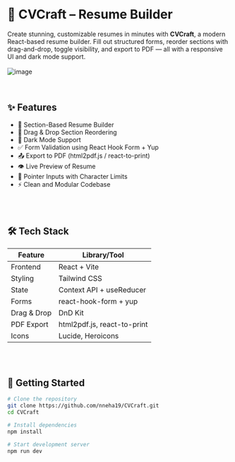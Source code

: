 # 📝 CVCraft – Resume Builder

Create stunning, customizable resumes in minutes with **CVCraft**, a modern React-based resume builder. Fill out structured forms, reorder sections with drag-and-drop, toggle visibility, and export to PDF — all with a responsive UI and dark mode support.
<br>
<br>
![image](https://github.com/user-attachments/assets/afa7fc5f-b534-4b2d-9cd3-23a43dba4c96)

<br>



## ✨ Features

- 📄 Section-Based Resume Builder
- 🧲 Drag & Drop Section Reordering
- 🌙 Dark Mode Support
- ✅ Form Validation using React Hook Form + Yup
- 📤 Export to PDF (html2pdf.js / react-to-print)
- 👁️ Live Preview of Resume
- 💬 Pointer Inputs with Character Limits
- ⚡ Clean and Modular Codebase

<br>
<br>

## 🛠 Tech Stack

| Feature        | Library/Tool              |
|----------------|---------------------------|
| Frontend       | React + Vite              |
| Styling        | Tailwind CSS              |
| State          | Context API + useReducer  |
| Forms          | react-hook-form + yup     |
| Drag & Drop    | DnD Kit                   |
| PDF Export     | html2pdf.js, react-to-print |
| Icons          | Lucide, Heroicons         |

<br>
<br>

## 🚀 Getting Started

```bash
# Clone the repository
git clone https://github.com/nneha19/CVCraft.git
cd CVCraft

# Install dependencies
npm install

# Start development server
npm run dev
